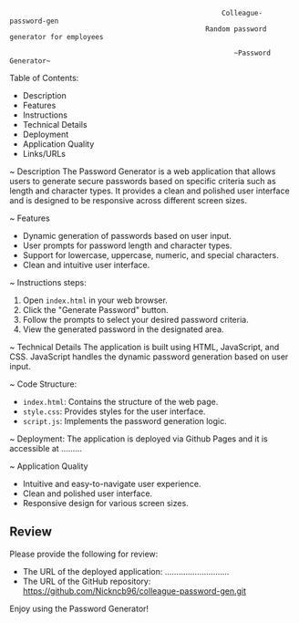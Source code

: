                                                         Colleague-password-gen
                                                    Random password generator for employees 

                                                           ~Password Generator~

                                                        

Table of Contents: 

- Description
- Features
- Instructions
- Technical Details
- Deployment
- Application Quality
- Links/URLs


~ Description
The Password Generator is a web application that allows users to generate secure passwords based on specific criteria such as length and character types. 
It provides a clean and polished user interface and is designed to be responsive across different screen sizes.

~ Features
- Dynamic generation of passwords based on user input.
- User prompts for password length and character types.
- Support for lowercase, uppercase, numeric, and special characters.
- Clean and intuitive user interface.

~ Instructions steps: 
1. Open `index.html` in your web browser.
2. Click the "Generate Password" button.
3. Follow the prompts to select your desired password criteria.
4. View the generated password in the designated area.

~ Technical Details
The application is built using HTML, JavaScript, and CSS. JavaScript handles the dynamic password generation based on user input.

~ Code Structure:
- `index.html`: Contains the structure of the web page.
- `style.css`: Provides styles for the user interface.
- `script.js`: Implements the password generation logic.

~ Deployment:
The application is deployed via Github Pages and it is accessible at .........

~ Application Quality
- Intuitive and easy-to-navigate user experience.
- Clean and polished user interface.
- Responsive design for various screen sizes.



## Review
Please provide the following for review:
- The URL of the deployed application: ............................
- The URL of the GitHub repository: https://github.com/Nickncb96/colleague-password-gen.git

Enjoy using the Password Generator!